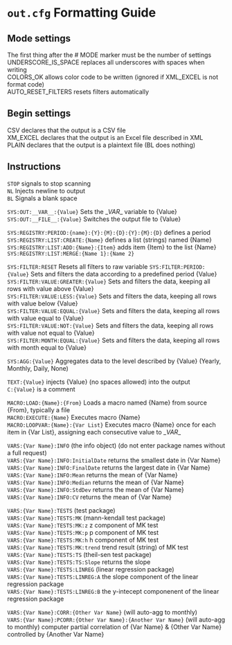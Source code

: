 # `out.cfg` Formatting Guide

## Mode settings
The first thing after the # MODE marker must be the number of settings\
UNDERSCORE_IS_SPACE replaces all underscores with spaces when writing\
COLORS_OK allows color code to be written (ignored if XML_EXCEL is not format code)\
AUTO_RESET_FILTERS resets filters automatically

## Begin settings
CSV declares that the output is a CSV file\
XM_EXCEL declares that the output is an Excel file described in XML\
PLAIN declares that the output is a plaintext file (BL does nothing)

## Instructions
`STOP` signals to stop scanning\
`NL` Injects newline to output\
`BL` Signals a blank space

`SYS:OUT:__VAR__:{Value}` Sets the \__VAR__ variable to {Value}\
`SYS:OUT:__FILE__:{Value}` Switches the output file to {Value}

`SYS:REGISTRY:PERIOD:{name}:{Y}:{M}:{D}:{Y}:{M}:{D}` defines a period\
`SYS:REGISTRY:LIST:CREATE:{Name}` defines a list (strings) named {Name}\
`SYS:REGISTRY:LIST:ADD:{Name}:{Item}` adds item {Item} to the list {Name}\
`SYS:REGISTRY:LIST:MERGE:{Name 1}:{Name 2}`

`SYS:FILTER:RESET` Resets all filters to raw variable
`SYS:FILTER:PERIOD:{Value}` Sets and filters the data according to a predefined period {Value}\
`SYS:FILTER:VALUE:GREATER:{Value}` Sets and filters the data, keeping all rows with value above {Value}\
`SYS:FILTER:VALUE:LESS:{Value}` Sets and filters the data, keeping all rows with value below {Value}\
`SYS:FILTER:VALUE:EQUAL:{Value}` Sets and filters the data, keeping all rows with value equal to {Value}\
`SYS:FILTER:VALUE:NOT:{Value}` Sets and filters the data, keeping all rows with value not equal to {Value}\
`SYS:FILTER:MONTH:EQUAL:{Value}` Sets and filters the data, keeping all rows with month equal to {Value}

`SYS:AGG:{Value}` Aggregates data to the level described by {Value} (Yearly, Monthly, Daily, None)

`TEXT:{Value}` injects {Value} (no spaces allowed) into the output\
`C:{Value}` is a comment

`MACRO:LOAD:{Name}:{From}` Loads a macro named {Name} from source {From}, typically a file\
`MACRO:EXECUTE:{Name}` Executes macro {Name}\
`MACRO:LOOPVAR:{Name}:{Var List}` Executes macro {Name} once for each item in {Var List}, assigning each consecutive value to \__VAR__

`VARS:{Var Name}:INFO` (the info object) (do not enter package names without a full request)\
`VARS:{Var Name}:INFO:InitialDate` returns the smallest date in {Var Name}\
`VARS:{Var Name}:INFO:FinalDate` returns the largest date in {Var Name}\
`VARS:{Var Name}:INFO:Mean` returns the mean of {Var Name}\
`VARS:{Var Name}:INFO:Median` returns the mean of {Var Name}\
`VARS:{Var Name}:INFO:StdDev` returns the mean of {Var Name}\
`VARS:{Var Name}:INFO:CV` returns the mean of {Var Name}

`VARS:{Var Name}:TESTS` (test package)\
`VARS:{Var Name}:TESTS:MK` (mann-kendall test package)\
`VARS:{Var Name}:TESTS:MK:z` z component of MK test\
`VARS:{Var Name}:TESTS:MK:p` p component of MK test\
`VARS:{Var Name}:TESTS:MK:h` h component of MK test\
`VARS:{Var Name}:TESTS:MK:trend` trend result (string) of MK test\
`VARS:{Var Name}:TESTS:TS` (theil-sen test package)\
`VARS:{Var Name}:TESTS:TS:Slope` returns the slope\
`VARS:{Var Name}:TESTS:LINREG` (linear regression package)\
`VARS:{Var Name}:TESTS:LINREG:A` the slope component of the linear regression package\
`VARS:{Var Name}:TESTS:LINREG:B` the y-intecept componenent of the linear regression package

`VARS:{Var Name}:CORR:{Other Var Name}` (will auto-agg to monthly)\
`VARS:{Var Name}:PCORR:{Other Var Name}:{Another Var Name}` (will auto-agg to monthly) computer partial correlation of {Var Name} & {Other Var Name} controlled by {Another Var Name}
